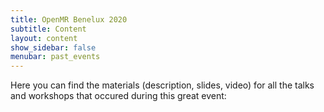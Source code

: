 ```yaml
---
title: OpenMR Benelux 2020
subtitle: Content
layout: content
show_sidebar: false
menubar: past_events
---
```


Here you can find the materials (description, slides, video) for all the talks and workshops that occured during this great event: